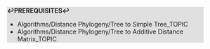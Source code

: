 <div style="margin:2em; background-color: #e0e0e0;">

<strong>↩PREREQUISITES↩</strong>

 * Algorithms/Distance Phylogeny/Tree to Simple Tree_TOPIC
 * Algorithms/Distance Phylogeny/Tree to Additive Distance Matrix_TOPIC

</div>

